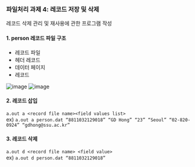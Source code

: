 ### 파일처리 과제 4: 레코드 저장 및 삭제

레코드 삭제 관리 및 재사용에 관한 프로그램 작성

#### 1. person 레코드 파일 구조
  - 레코드 파일
  - 헤더 레코드
  - 데이터 페이지
  - 레코드

![image](https://user-images.githubusercontent.com/66112716/147569723-086561f6-e80c-456e-8496-65b268cb9e5a.png)
![image](https://user-images.githubusercontent.com/66112716/147569743-f852ee4e-27d1-446a-9db0-26a47625d777.png)
  

#### 2. 레코드 삽입
``` a.out a <record file name><field values list> ``` <br>
ex) ``` a.out a person.dat “8811032129018” “GD Hong” “23” “Seoul” “02-820-0924” “gdhong@ssu.ac.kr” ``` <br>

#### 3. 레코드 삭제
``` a.out d <record file name> <field value> ``` <br>
ex) ```a.out d person.dat “8811032129018” ``` <br>
